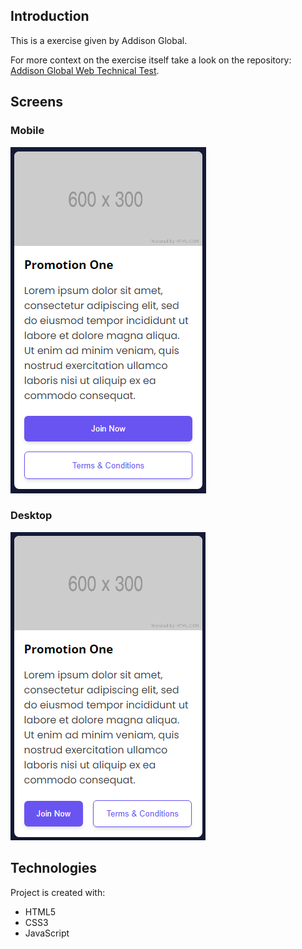 
## Introduction
This is a exercise given by Addison Global.

For more context on the exercise itself take a look on the repository: [Addison Global Web Technical Test](https://github.com/addisonglobal/web-technical-test).

## Screens
### Mobile
![](./data/images/mobilescreen.png)

### Desktop 
![](./data/images/desktopscreen.png)

## Technologies
Project is created with:
- HTML5
- CSS3
- JavaScript
